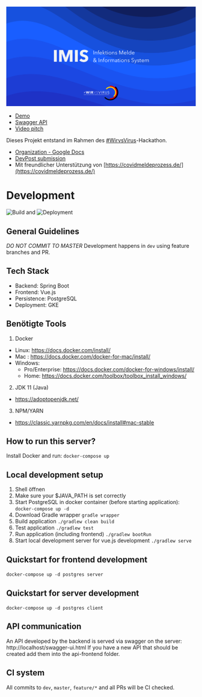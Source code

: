 [![IMIS Cover](client/public/web-imis.png)](http://www.youtube.com/watch?v=XIIlMh3Lbsc "Pitch")

  * [Demo](https://imis-prototyp.de)
  * [Swagger API](https://api.imis-prototyp.de/)
  * [Video pitch](https://www.youtube.com/watch?v=XIIlMh3Lbsc)
 
Dieses Projekt entstand im Rahmen des [#WirvsVirus](https://wirvsvirushackathon.org/)-Hackathon. 
 
  * [Organization - Google Docs](https://docs.google.com/document/d/1nEf7WGs6BJ9qcHcuUoVzV1i01kIPH0ENQihb6B7yiI4/edit?usp=sharing)
  * [DevPost submission](https://devpost.com/software/imis-infektions-melde-und-informations-system)
  * Mit freundlicher Unterstützung von [https://covidmeldeprozess.de/](https://covidmeldeprozess.de/)
  
# Development
![Build](https://github.com/imis-Infektionsfall-uebermittellung/1_011_a_infektionsfall_uebermittellung/workflows/Build%20and%20Test/badge.svg?branch=dev) and ![Deployment](https://github.com/imis-Infektionsfall-uebermittellung/1_011_a_infektionsfall_uebermittellung/workflows/Build%20and%20Deploy%20to%20GKE/badge.svg?branch=dev)

## General Guidelines
_DO NOT COMMIT TO MASTER_ 
Development happens in `dev` using feature branches and PR.

## Tech Stack
 - Backend: Spring Boot
 - Frontend: Vue.js
 - Persistence: PostgreSQL
 - Deployment: GKE
 
## Benötigte Tools
1. Docker
  - Linux: https://docs.docker.com/install/
  - Mac : https://docs.docker.com/docker-for-mac/install/
  - Windows:
    - Pro/Enterprise: https://docs.docker.com/docker-for-windows/install/
    - Home: https://docs.docker.com/toolbox/toolbox_install_windows/
2. JDK 11 (Java)
  - https://adoptopenjdk.net/ 
3. NPM/YARN
  - https://classic.yarnpkg.com/en/docs/install#mac-stable 

## How to run this server?
Install Docker and run: `docker-compose up`

## Local development setup
1. Shell öffnen 
1. Make sure your $JAVA_PATH is set correctly
1. Start PostgreSQL in docker container (before starting application): 
```docker-compose up -d```
1. Download Gradle wrapper
```gradle wrapper```
1. Build application
```./gradlew clean build```
1. Test application
```./gradlew test```
1. Run application (including frontend) 
```./gradlew bootRun```
1. Start local development server for vue.js development
```./gradlew serve```
## Quickstart for frontend development
```docker-compose up -d postgres server```
## Quickstart for server development
```docker-compose up -d postgres client```

## API communication

An API developed by the backend is served via swagger on the server: http://localhost/swagger-ui.html
If you have a new API that should be created add them into the api-frontend folder.

## CI system
All commits to `dev`, `master`, `feature/*` and all PRs will be CI checked.
